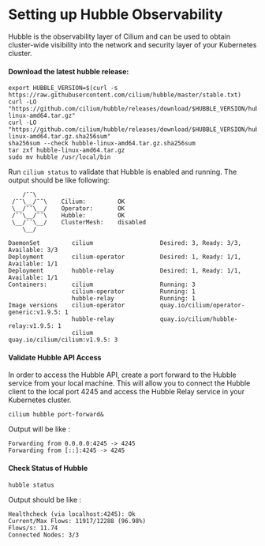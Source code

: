 # Setting up Hubble Observability

Hubble is the observability layer of Cilium and can be used to obtain cluster-wide visibility into the network and security layer of your Kubernetes cluster.

#### Download the latest hubble release:
```
export HUBBLE_VERSION=$(curl -s https://raw.githubusercontent.com/cilium/hubble/master/stable.txt)
curl -LO "https://github.com/cilium/hubble/releases/download/$HUBBLE_VERSION/hubble-linux-amd64.tar.gz"
curl -LO "https://github.com/cilium/hubble/releases/download/$HUBBLE_VERSION/hubble-linux-amd64.tar.gz.sha256sum"
sha256sum --check hubble-linux-amd64.tar.gz.sha256sum
tar zxf hubble-linux-amd64.tar.gz
sudo mv hubble /usr/local/bin
```

Run ```cilium status``` to validate that Hubble is enabled and running. The output should be like following:

```
    /¯¯\
 /¯¯\__/¯¯\    Cilium:         OK
 \__/¯¯\__/    Operator:       OK
 /¯¯\__/¯¯\    Hubble:         OK
 \__/¯¯\__/    ClusterMesh:    disabled
    \__/

DaemonSet         cilium                   Desired: 3, Ready: 3/3, Available: 3/3
Deployment        cilium-operator          Desired: 1, Ready: 1/1, Available: 1/1
Deployment        hubble-relay             Desired: 1, Ready: 1/1, Available: 1/1
Containers:       cilium                   Running: 3
                  cilium-operator          Running: 1
                  hubble-relay             Running: 1
Image versions    cilium-operator          quay.io/cilium/operator-generic:v1.9.5: 1
                  hubble-relay             quay.io/cilium/hubble-relay:v1.9.5: 1
                  cilium                   quay.io/cilium/cilium:v1.9.5: 3
```

#### Validate Hubble API Access

In order to access the Hubble API, create a port forward to the Hubble service from your local machine. This will allow you to connect the Hubble client to the local port 4245 and access the Hubble Relay service in your Kubernetes cluster.

```
cilium hubble port-forward&
```
Output will be like :
```
Forwarding from 0.0.0.0:4245 -> 4245
Forwarding from [::]:4245 -> 4245
```
#### Check Status of Hubble

```
hubble status
```

Output should be like :
```
Healthcheck (via localhost:4245): Ok
Current/Max Flows: 11917/12288 (96.98%)
Flows/s: 11.74
Connected Nodes: 3/3
```
